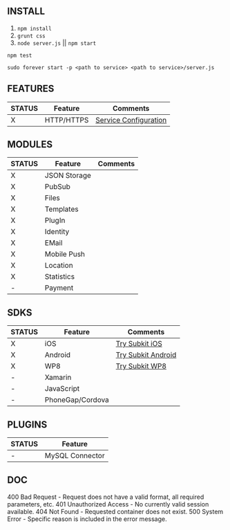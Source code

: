 INSTALL
----

1. `npm install`
2. `grunt css`
3. `node server.js` || `npm start`

`npm test`

`sudo forever start -p <path to service> <path to service>/server.js`


FEATURES
----

STATUS		  | Feature 	  | Comments
------------- | ------------- | ---------------
X		 	  | HTTP/HTTPS    | [Service Configuration](service_config.md)


MODULES
----

STATUS		  | Feature 	  | Comments
------------- | ------------- | ---------------
X		 	  | JSON Storage  |
X		 	  | PubSub		  |
X		 	  | Files		  |
X		 	  | Templates	  |
X		 	  | PlugIn 		  |
X		 	  | Identity  	  |
X			  | EMail 		  |
X			  | Mobile Push   |
X			  | Location      |
X			  | Statistics    |
-			  | Payment   	  |

SDKS
----

STATUS		  | Feature 		| Comments
------------- | --------------- | ---------------
X		 	  | iOS 			| [Try Subkit iOS](https://github.com/SubKit/try_subkit_ios)
X		 	  | Android			| [Try Subkit Android](https://github.com/SubKit/try_subkit_android)
X		 	  | WP8				| [Try Subkit WP8](https://github.com/SubKit/try_subkit_wp8)
-			  | Xamarin			| 
-		 	  | JavaScript		| 
-			  | PhoneGap/Cordova| 


PLUGINS
----

STATUS		  | Feature
------------- | -------------
-		 	  | MySQL Connector

DOC
----
400	Bad Request - Request does not have a valid format, all required parameters, etc.
401	Unauthorized Access - No currently valid session available.
404	Not Found - Requested container does not exist.
500	System Error - Specific reason is included in the error message.
